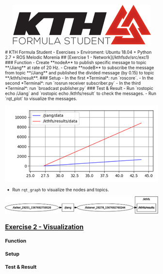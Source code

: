 <p align="center">
    <img src="/KTHFS.png" alt>
</p>
# KTH Formula Student - Exercises
> Enviroment: Ubuntu 18.04 + Python 2.7 + ROS Melodic Morenia
## [Exercise 1 - Network](/kthfsdv/src/exc1)
### Function
- Create **nodeA** to publish specific message to topic **/Jiang** at rate of 20 Hz.
- Create **nodeB** to subscribe the message from topic **/Jiang** and published the divided message (by 0.15) to topic **/kthfs/result**.
### Setup
- In the first *Terminal*: run `roscore`.
- In the second *Terminal*: run `rosrun receiver subscriber.py`
- In the third *Terminal*: run `broadcast publisher.py`
### Test & Result
- Run `rostopic echo /Jiang` and `rostopic echo /kthfs/result` to check the messages.
- Run `rqt_plot` to visualize the messages.
<p align="center">
    <img src="/kthfsdv/src/rosplot.png" alt>
</p>

- Run `rqt_graph` to visualize the nodes and topics.
<p align="center">
    <img src="/kthfsdv/src/rosgraph.png" alt>
</p>

## [Exercise 2 - Visualization](/exc2)
### Function
### Setup
### Test & Result
